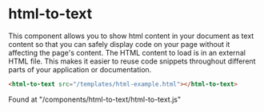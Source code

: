# html-to-text
This component allows you to show html content in your document as text content so that you can safely display code on your page without it affecting the page's content.
The HTML content to load is in an external HTML file.
This makes it easier to reuse code snippets throughout different parts of your application or documentation.

```html
<html-to-text src="/templates/html-example.html"></html-to-text>
```
Found at "/components/html-to-text/html-to-text.js"